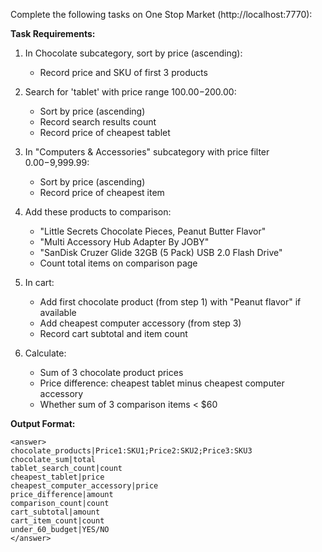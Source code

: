 Complete the following tasks on One Stop Market (http://localhost:7770):

**Task Requirements:**

1. In Chocolate subcategory, sort by price (ascending):
   - Record price and SKU of first 3 products

2. Search for 'tablet' with price range $100.00-$200.00:
   - Sort by price (ascending)
   - Record search results count
   - Record price of cheapest tablet

3. In "Computers & Accessories" subcategory with price filter $0.00-$9,999.99:
   - Sort by price (ascending)
   - Record price of cheapest item

4. Add these products to comparison:
   - "Little Secrets Chocolate Pieces, Peanut Butter Flavor"
   - "Multi Accessory Hub Adapter By JOBY"
   - "SanDisk Cruzer Glide 32GB (5 Pack) USB 2.0 Flash Drive"
   - Count total items on comparison page

5. In cart:
   - Add first chocolate product (from step 1) with "Peanut flavor" if available
   - Add cheapest computer accessory (from step 3)
   - Record cart subtotal and item count

6. Calculate:
   - Sum of 3 chocolate product prices
   - Price difference: cheapest tablet minus cheapest computer accessory
   - Whether sum of 3 comparison items < $60

**Output Format:**

```
<answer>
chocolate_products|Price1:SKU1;Price2:SKU2;Price3:SKU3
chocolate_sum|total
tablet_search_count|count
cheapest_tablet|price
cheapest_computer_accessory|price
price_difference|amount
comparison_count|count
cart_subtotal|amount
cart_item_count|count
under_60_budget|YES/NO
</answer>
```

